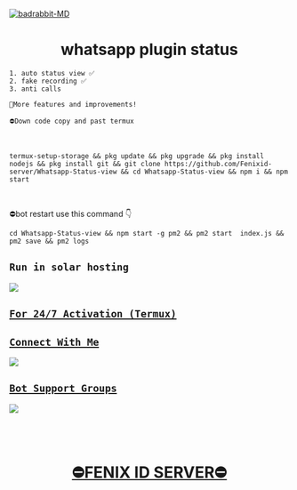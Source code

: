 <a href="https://telegra.ph/file/5e6e279d8608191a9fac1.jpg"><img src="https://telegra.ph/file/5e6e279d8608191a9fac1.jpg" alt="badrabbit-MD" border="0"></a>
<h1 align="center">whatsapp plugin status<br></h1>


```
1. auto status view ✅️
2. fake recording ✅️
3. anti calls 

🔻More features and improvements!

⛔Down code copy and past termux 
```
</br>

```
termux-setup-storage && pkg update && pkg upgrade && pkg install nodejs && pkg install git && git clone https://github.com/Fenixid-server/Whatsapp-Status-view && cd Whatsapp-Status-view && npm i && npm start
```
</br>

⛔bot restart use this command 👇
```
cd Whatsapp-Status-view && npm start -g pm2 && pm2 start  index.js && pm2 save && pm2 logs

```

## ```Run in solar hosting```
<p align="center">

<a href="https://account.solarhosting.cc/register?ref=bNIPlLKD"><img src="https://img.shields.io/badge/Join support group-25D366?style=for-the-badge&logo=whatsapp&logoColor=white" />

</p>

## `For 24/7 Activation (Termux)`


## ```Connect With Me```

<p align="center">

<a href="https://api.whatsapp.com/send?phone=94773010580&text=𝘩𝘦𝘭𝘭𝘰+𝘮𝘢𝘴𝘵𝘦𝘳"><img src="https://img.shields.io/badge/Contact fenix id server-25D366?style=for-the-badge&logo=whatsapp&logoColor=white" />

</p>



## ```Bot Support Groups```
<p align="center">

<a href="https://chat.whatsapp.com/BcUf8OupvD9A7dxbApWVAy"><img src="https://img.shields.io/badge/Join support group-25D366?style=for-the-badge&logo=whatsapp&logoColor=white" />

</p>


<br>
<br>
<h1 align="center">   ⛔FENIX ID SERVER⛔
</h1>

